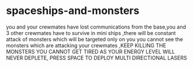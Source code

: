 # spaceships-and-monsters
you and your crewmates have lost communications from the base,you and 3 other crewmates have to survive in mini ships ,there will be constant attack of monsters which will be targeted only on you  you cannot see the monsters which are attacking your crewmates ,KEEP KILLING THE MONSTERS YOU CANNOT GET TIRED AS YOUR ENERGY LEVEL WILL NEVER DEPLETE,
PRESS SPACE TO DEPLOY MULTI DIRECTIONAL LASERS
